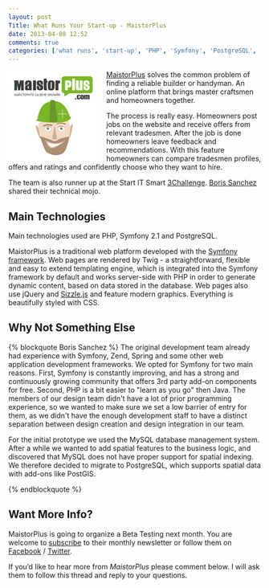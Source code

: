 ```yaml
---
layout: post
Title: What Runs Your Start-up - MaistorPlus
date: 2013-04-08 12:52
comments: true
categories: ['what runs', 'start-up', 'PHP', 'Symfony', 'PostgreSQL', 'jQuery']
---
```


<img src="/images/startup/maistorplus.jpg" alt="MaistorPlus logo" style="float:left; margin-right: 15px;"/>

[MaistorPlus](http://www.meisterplus.com/%D0%BC%D0%B0%D0%B9%D1%81%D1%82%D0%BE%D1%80%D0%B8)
solves the common problem of finding a reliable builder or handyman.
An online platform that brings master craftsmen and homeowners together.

The process is really easy. Homeowners post jobs on the website and receive
offers from relevant tradesmen. After the job is done homeowners leave feedback
and recommendations. With this feature homeowners can compare tradesmen profiles,
offers and ratings and confidently choose who they want to hire.

The team is also runner up at the Start IT Smart
[3Challenge](http://www.3challenge.com/startups/season-3/).
[Boris Sanchez](http://meisterplus.com/about/team) shared their technical mojo.

Main Technologies
-----------------

Main technologies used are PHP, Symfony 2.1 and PostgreSQL.

MaistorPlus is a traditional web platform developed with the
[Symfony framework](http://symfony.com/). Web pages are rendered by Twig -
a straightforward, flexible and easy to extend templating engine, which is 
integrated into the Symfony framework by default and works server-side with PHP
in order to generate dynamic content, based on data stored in the database.
Web pages also use jQuery and [Sizzle.js](http://sizzlejs.com/) and feature modern graphics.
Everything is beautifully styled with CSS.

Why Not Something Else
----------------------

{% blockquote Boris Sanchez %}
The original development team already had experience with Symfony, Zend, Spring and
some other web application development frameworks. We opted for Symfony for two
main reasons. First, Symfony is constantly improving, and has a strong and
continuously growing community that offers 3rd party add-on components for free.
Second, PHP is a bit easier to "learn as you go" then Java. The members of our
design team didn't have a lot of prior programming experience, so we wanted to
make sure we set a low barrier of entry for them, as we didn't have the enough
development staff to have a distinct separation between design creation and design
integration in our team.

For the initial prototype we used the MySQL database management system. After a
while we wanted to add spatial features to the business logic, and discovered that
MySQL does not have proper support for spatial indexing. We therefore decided to
migrate to PostgreSQL, which supports spatial data with add-ons like PostGIS.

{% endblockquote %}

Want More Info?
---------------

MaistorPlus is going to organize a Beta Testing next month. You are welcome to
[subscribe](http://meisterplus.com/blog) to their monthly newsletter or follow them on
[Facebook](https://www.facebook.com/MaistorPlus) / [Twitter](https://twitter.com/MaistorPlus).

If you’d like to hear more from *MaistorPlus* please comment below.
I will ask them to follow this thread and reply to your questions.

